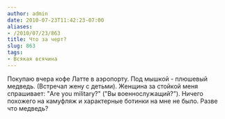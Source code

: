 ```yaml
---
author: admin
date: 2010-07-23T11:42:23-07:00
aliases:
- /2010/07/23/863
title: Что за черт?
slug: 863
tags:
- Всякая всячина
---
```


Покупаю вчера кофе Латте в аэропорту. Под мышкой - плюшевый медведь. (Встречал жену с детьми). Женщина за стойкой меня спрашивает: "Are you military?" ("Вы военнослужащий?"). Ничего похожего на камуфляж и характерные ботинки на мне не было. Разве что медведь?

